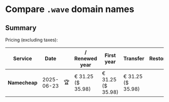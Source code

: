 # Compare `.wave` domain names

## Summary

Pricing (excluding taxes):

| Service | Date |  | / Renewed year | First year | Transfer | Restoration |
|--|--|--|--|--|--|--|
| **Namecheap** | 2025-06-23 | 🏆 | € 31.25<br>($ 35.98) | € 31.25<br>($ 35.98) | € 31.25<br>($ 35.98) |  |

